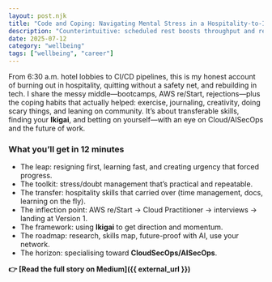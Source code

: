 ```yaml
---
layout: post.njk
title: "Code and Coping: Navigating Mental Stress in a Hospitality-to-IT Career Shift."
description: "Counterintuitive: scheduled rest boosts throughput and reduces defects."
date: 2025-07-12
category: "wellbeing"
tags: ["wellbeing", "career"]
---
```


From 6:30 a.m. hotel lobbies to CI/CD pipelines, this is my honest account of burning out in hospitality, quitting without a safety net, and rebuilding in tech. I share the messy middle—bootcamps, AWS re/Start, rejections—plus the coping habits that actually helped: exercise, journaling, creativity, doing scary things, and leaning on community. It’s about transferable skills, finding your **Ikigai**, and betting on yourself—with an eye on Cloud/AISecOps and the future of work.

### What you’ll get in 12 minutes
- The leap: resigning first, learning fast, and creating urgency that forced progress.  
- The toolkit: stress/doubt management that’s practical and repeatable.  
- The transfer: hospitality skills that carried over (time management, docs, learning on the fly).  
- The inflection point: AWS re/Start → Cloud Practitioner → interviews → landing at Version 1.  
- The framework: using **Ikigai** to get direction and momentum.  
- The roadmap: research, skills map, future-proof with AI, use your network.  
- The horizon: specialising toward **CloudSecOps/AISecOps**.

**👉 [Read the full story on Medium]({{ external_url }})**
